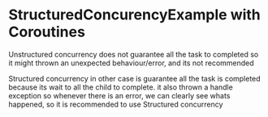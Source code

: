 # StructuredConcurencyExample with Coroutines

Unstructured concurrency does not guarantee all the task to completed so it might thrown an unexpected behaviour/error, and its not recommended

Structured concurrency in other case is guarantee all the task is completed because its wait to all the child to complete. it also thrown a handle exception so whenever there is an error, we can clearly see whats happened, so it is recommended to use Structured concurrency
